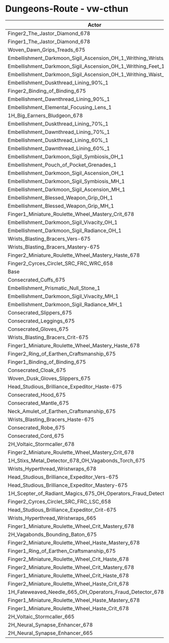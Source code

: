 # Dungeons-Route - vw-cthun
| Actor | DPS | Increase |
|---|:---:|:---:|
|Finger2_The_Jastor_Diamond_678|2888568|1.18%|
|Finger1_The_Jastor_Diamond_678|2884023|1.02%|
|Woven_Dawn_Grips_Treads_675|2880386|0.89%|
|Embellishment_Darkmoon_Sigil_Ascension_OH_1_Writhing_Wrists_1|2878504|0.83%|
|Embellishment_Darkmoon_Sigil_Ascension_OH_1_Writhing_Feet_1|2878251|0.82%|
|Embellishment_Darkmoon_Sigil_Ascension_OH_1_Writhing_Waist_1|2874295|0.68%|
|Embellishment_Duskthread_Lining_90%_1|2873017|0.63%|
|Finger2_Binding_of_Binding_675|2871787|0.59%|
|Embellishment_Dawnthread_Lining_90%_1|2871727|0.59%|
|Embellishment_Elemental_Focusing_Lens_1|2871022|0.56%|
|1H_Big_Earners_Bludgeon_678|2870293|0.54%|
|Embellishment_Duskthread_Lining_70%_1|2868117|0.46%|
|Embellishment_Dawnthread_Lining_70%_1|2867280|0.43%|
|Embellishment_Duskthread_Lining_60%_1|2866359|0.40%|
|Embellishment_Dawnthread_Lining_60%_1|2865046|0.35%|
|Embellishment_Darkmoon_Sigil_Symbiosis_OH_1|2864694|0.34%|
|Embellishment_Pouch_of_Pocket_Grenades_1|2864120|0.32%|
|Embellishment_Darkmoon_Sigil_Ascension_OH_1|2863188|0.29%|
|Embellishment_Darkmoon_Sigil_Symbiosis_MH_1|2861949|0.25%|
|Embellishment_Darkmoon_Sigil_Ascension_MH_1|2860796|0.21%|
|Embellishment_Blessed_Weapon_Grip_OH_1|2860251|0.19%|
|Embellishment_Blessed_Weapon_Grip_MH_1|2857373|0.09%|
|Finger1_Miniature_Roulette_Wheel_Mastery_Crit_678|2857026|0.07%|
|Embellishment_Darkmoon_Sigil_Vivacity_OH_1|2857002|0.07%|
|Embellishment_Darkmoon_Sigil_Radiance_OH_1|2856274|0.05%|
|Wrists_Blasting_Bracers_Vers-675|2856176|0.04%|
|Wrists_Blasting_Bracers_Mastery-675|2856070|0.04%|
|Finger2_Miniature_Roulette_Wheel_Mastery_Haste_678|2855963|0.04%|
|Finger2_Cyrces_Circlet_SRC_FRC_WRC_658|2855095|0.01%|
|Base|2854918|0.00%|
|Consecrated_Cuffs_675|2854537|-0.01%|
|Embellishment_Prismatic_Null_Stone_1|2853768|-0.04%|
|Embellishment_Darkmoon_Sigil_Vivacity_MH_1|2853584|-0.05%|
|Embellishment_Darkmoon_Sigil_Radiance_MH_1|2853547|-0.05%|
|Consecrated_Slippers_675|2853450|-0.05%|
|Consecrated_Leggings_675|2852911|-0.07%|
|Consecrated_Gloves_675|2852796|-0.07%|
|Wrists_Blasting_Bracers_Crit-675|2852371|-0.09%|
|Finger1_Miniature_Roulette_Wheel_Mastery_Haste_678|2852308|-0.09%|
|Finger2_Ring_of_Earthen_Craftsmanship_675|2852137|-0.10%|
|Finger1_Binding_of_Binding_675|2852086|-0.10%|
|Consecrated_Cloak_675|2851416|-0.12%|
|Woven_Dusk_Gloves_Slippers_675|2850631|-0.15%|
|Head_Studious_Brilliance_Expeditor_Haste-675|2850594|-0.15%|
|Consecrated_Hood_675|2850229|-0.16%|
|Consecrated_Mantle_675|2849981|-0.17%|
|Neck_Amulet_of_Earthen_Craftsmanship_675|2849908|-0.18%|
|Wrists_Blasting_Bracers_Haste-675|2849660|-0.18%|
|Consecrated_Robe_675|2849638|-0.18%|
|Consecrated_Cord_675|2849354|-0.19%|
|2H_Voltaic_Stormcaller_678|2848924|-0.21%|
|Finger2_Miniature_Roulette_Wheel_Mastery_Crit_678|2848235|-0.23%|
|1H_Stixs_Metal_Detector_678_OH_Vagabonds_Torch_675|2847817|-0.25%|
|Wrists_Hyperthread_Wristwraps_678|2847689|-0.25%|
|Head_Studious_Brilliance_Expeditor_Vers-675|2846171|-0.31%|
|Head_Studious_Brilliance_Expeditor_Mastery-675|2845052|-0.35%|
|1H_Scepter_of_Radiant_Magics_675_OH_Operators_Fraud_Detector_678|2844578|-0.36%|
|Finger2_Cyrces_Circlet_SRC_FRC_LSC_658|2844067|-0.38%|
|Head_Studious_Brilliance_Expeditor_Crit-675|2839924|-0.53%|
|Wrists_Hyperthread_Wristwraps_665|2838301|-0.58%|
|Finger1_Miniature_Roulette_Wheel_Crit_Mastery_678|2838028|-0.59%|
|2H_Vagabonds_Bounding_Baton_675|2837060|-0.63%|
|Finger2_Miniature_Roulette_Wheel_Haste_Mastery_678|2833313|-0.76%|
|Finger1_Ring_of_Earthen_Craftsmanship_675|2831390|-0.82%|
|Finger2_Miniature_Roulette_Wheel_Crit_Haste_678|2831290|-0.83%|
|Finger2_Miniature_Roulette_Wheel_Crit_Mastery_678|2829403|-0.89%|
|Finger1_Miniature_Roulette_Wheel_Crit_Haste_678|2829086|-0.90%|
|Finger2_Miniature_Roulette_Wheel_Haste_Crit_678|2828592|-0.92%|
|1H_Fateweaved_Needle_665_OH_Operators_Fraud_Detector_678|2819158|-1.25%|
|Finger1_Miniature_Roulette_Wheel_Haste_Mastery_678|2810384|-1.56%|
|Finger1_Miniature_Roulette_Wheel_Haste_Crit_678|2805142|-1.74%|
|2H_Voltaic_Stormcaller_665|2771521|-2.92%|
|2H_Neural_Synapse_Enhancer_678|2723000|-4.62%|
|2H_Neural_Synapse_Enhancer_665|2661356|-6.78%|
